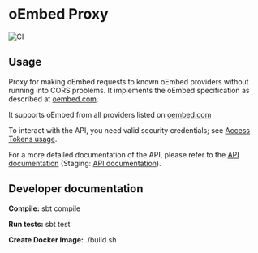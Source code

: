 # oEmbed Proxy
![CI](https://github.com/NDLANO/oembed-proxy/workflows/CI/badge.svg)

## Usage
Proxy for making oEmbed requests to known oEmbed providers without running into CORS problems.
It implements the oEmbed specification as described at [oembed.com](http://oembed.com/).

It supports oEmbed from all providers listed on [oembed.com](http://oembed.com/#section7)

To interact with the API, you need valid security credentials; 
see [Access Tokens usage](https://github.com/NDLANO/auth/blob/master/README.md).

For a more detailed documentation of the API, please refer to the [API documentation](https://api.ndla.no) (Staging: [API documentation](https://staging.api.ndla.no)).

## Developer documentation

**Compile:** sbt compile

**Run tests:** sbt test

**Create Docker Image:** ./build.sh
